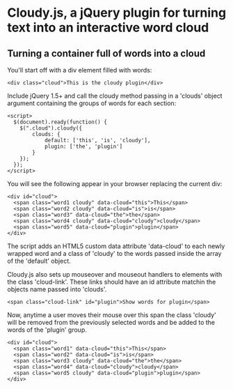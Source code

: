 # Cloudy.js, a jQuery plugin for turning text into an interactive word cloud

## Turning a container full of words into a cloud
You'll start off with a div element filled with words:

	<div class="cloud">This is the cloudy plugin</div>

Include jQuery 1.5+ and call the cloudy method passing in a 'clouds' object argument containing the groups of words for each section:
	
	<script>
	  $(document).ready(function() {
	    $(".cloud").cloudy({
			clouds: {
				default: ['this', 'is', 'cloudy'],
				plugin: ['the', 'plugin']
			}
		});
	  });
	</script>
	
You will see the following appear in your browser replacing the current div:
	
	<div id="cloud">
	  <span class="word1 cloudy" data-cloud="this">This</span>
	  <span class="word2 cloudy" data-cloud="is">is</span>
	  <span class="word3" data-cloud="the">the</span>
	  <span class="word4 cloudy" data-cloud="cloudy">cloudy</span>
	  <span class="word5" data-cloud="plugin">plugin</span>
	</div>

The script adds an HTML5 custom data attribute 'data-cloud' to each newly wrapped word and a class of 'cloudy' to the words passed inside the array of the 'default' object.

Cloudy.js also sets up mouseover and mouseout handlers to elements with the class 'cloud-link'. These links should have an id attribute matchin the objects name passed into 'clouds'.

	<span class="cloud-link" id="plugin">Show words for plugin</span>

Now, anytime a user moves their mouse over this span the class 'cloudy' will be removed from the previously selected words and be added to the words of the 'plugin' group.

	<div id="cloud">
	  <span class="word1" data-cloud="this">This</span>
	  <span class="word2" data-cloud="is">is</span>
	  <span class="word3 cloudy" data-cloud="the">the</span>
	  <span class="word4" data-cloud="cloudy">cloudy</span>
	  <span class="word5 cloudy" data-cloud="plugin">plugin</span>
	</div>